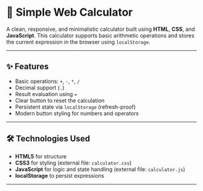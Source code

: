 # 🧮 Simple Web Calculator

A clean, responsive, and minimalistic calculator built using **HTML**, **CSS**, and **JavaScript**. This calculator supports basic arithmetic operations and stores the current expression in the browser using `localStorage`.

---

## ✨ Features

- Basic operations: `+`, `-`, `*`, `/`
- Decimal support (`.`)
- Result evaluation using `=`
- Clear button to reset the calculation
- Persistent state via `localStorage` (refresh-proof)
- Modern button styling for numbers and operators

---

## 🛠️ Technologies Used

- **HTML5** for structure
- **CSS3** for styling (external file: `calculator.css`)
- **JavaScript** for logic and state handling (external file: `calculator.js`)
- **localStorage** to persist expressions

---
